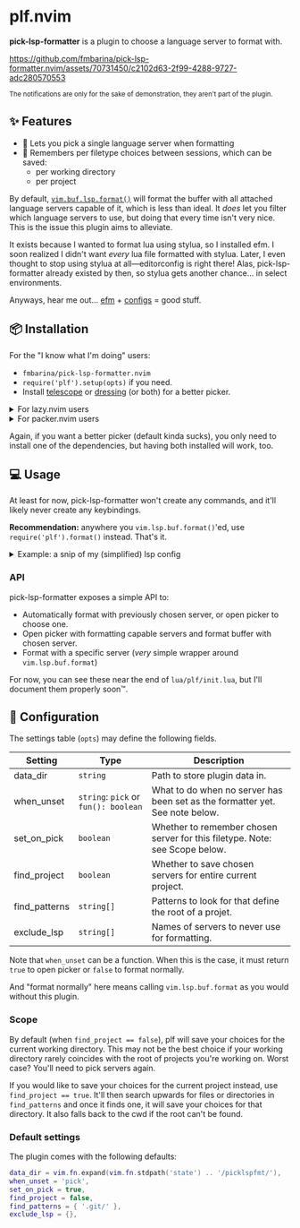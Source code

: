 # plf.nvim

**pick-lsp-formatter** is a plugin to choose a language server to format with.

https://github.com/fmbarina/pick-lsp-formatter.nvim/assets/70731450/c2102d63-2f99-4288-9727-adc280570553

<sub>The notifications are only for the sake of demonstration, they aren't part of the plugin.</sub>

## ✨ Features

- 📝 Lets you pick a single language server when formatting
- 💾 Remembers per filetype choices between sessions, which can be saved:
  - per working directory
  - per project

By default, [`vim.buf.lsp.format()`](https://neovim.io/doc/user/lsp.html#vim.lsp.buf.format()) will format the buffer with all attached language servers capable of it, which is less than ideal. It *does* let you filter which language servers to use, but doing that every time isn't very nice. This is the issue this plugin aims to alleviate.

It exists because I wanted to format lua using stylua, so I installed efm. I soon realized I didn't want *every* lua file formatted with stylua. Later, I even thought to stop using stylua at all—editorconfig is right there! Alas, pick-lsp-formatter already existed by then, so stylua gets another chance... in select environments.

Anyways, hear me out... [efm](https://github.com/mattn/efm-langserver) + [configs](https://github.com/creativenull/efmls-configs-nvim) = good stuff.

## 📦 Installation

For the "I know what I'm doing" users:
- `fmbarina/pick-lsp-formatter.nvim`
- `require('plf').setup(opts)` if you need.
- Install [telescope](https://github.com/nvim-telescope/telescope.nvim) or [dressing](https://github.com/stevearc/dressing.nvim) (or both) for a better picker.

<details>
<summary>For lazy.nvim users</summary>

  Add the following to your plugin list, your settings go in opts.

  ```lua
  {
    'fmbarina/pick-lsp-formatter.nvim',
    dependencies = {
      'stevearc/dressing.nvim',        -- Optional, better picker
      'nvim-telescope/telescope.nvim', -- Optional, better picker
    },
    main = 'plf',
    lazy = true,
    opts = {},
  }
  ```
</details>

<details>
<summary>For packer.nvim users</summary>

  Installation:

  ```lua
  use({
    'fmbarina/pick-lsp-formatter.nvim',
    requires = {
      'stevearc/dressing.nvim',        -- Optional, better picker
      'nvim-telescope/telescope.nvim', -- Optional, better picker
    }
  })
  ```

  Setup:

  ```lua
  require('plf').setup()
  ```

  Your settings can be passed through the setup function.
</details>

Again, if you want a better picker (default kinda sucks), you only need to install one of the dependencies, but having both installed will work, too.

## 💻️ Usage

At least for now, pick-lsp-formatter won't create any commands, and it'll likely never create any keybindings.

**Recommendation:** anywhere you `vim.lsp.buf.format()`'ed, use `require('plf').format()` instead. That's it.

<details>
<summary>Example: a snip of my (simplified) lsp config</summary>

  ```lua
  lsp.on_attach(function(client, bufnr)
    -- Stuff...
    vim.keymap.set('n', '<leader>lf', function()
      -- vim.lsp.buf.format(opts) -- We take this out
      require('plf').format(opts) -- And put this in
    end, { buffer = bufnr, desc = 'LSP format buffer' })
    -- More stuff...
  end)
  ```
</details>

### API

pick-lsp-formatter exposes a simple API to:

- Automatically format with previously chosen server, or open picker to choose one.
- Open picker with formatting capable servers and format buffer with chosen server.
- Format with a specific server (*very* simple wrapper around `vim.lsp.buf.format`)

For now, you can see these near the end of `lua/plf/init.lua`, but I'll document them properly soon™.

## 🔧 Configuration

The settings table (`opts`) may define the following fields.

| Setting       | Type                                 | Description                                                                  |
|---------------|--------------------------------------|------------------------------------------------------------------------------|
| data_dir      | `string`                             | Path to store plugin data in.                                                |
| when_unset    | `string`: `pick` or `fun(): boolean` | What to do when no server has been set as the formatter yet. See note below. |
| set_on_pick   | `boolean`                            | Whether to remember chosen server for this filetype. Note: see Scope below.  |
| find_project  | `boolean`                            | Whether to save chosen servers for entire current project.                   |
| find_patterns | `string[]`                           | Patterns to look for that define the root of a projet.                       |
| exclude_lsp   | `string[]`                           | Names of servers to never use for formatting.                                |

Note that `when_unset` can be a function. When this is the case, it must return `true` to open picker or `false` to format normally.

And "format normally" here means calling `vim.lsp.buf.format` as you would without this plugin.

### Scope

By default (when `find_project == false`), plf will save your choices for the current working directory. This may not be the best choice if your working directory rarely coincides with the root of projects you're working on. Worst case? You'll need to pick servers again.

If you would like to save your choices for the current project instead, use `find_project == true`. It'll then search upwards for files or directories in `find_patterns` and once it finds one, it will save your choices for that directory. It also falls back to the cwd if the root can't be found.

### Default settings

The plugin comes with the following defaults:

```lua
data_dir = vim.fn.expand(vim.fn.stdpath('state') .. '/picklspfmt/'),
when_unset = 'pick',
set_on_pick = true,
find_project = false,
find_patterns = { '.git/' },
exclude_lsp = {},
```
